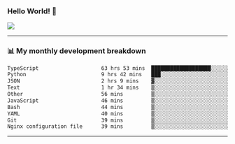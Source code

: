 ### Hello World! 👋

<a>
  <img align="center" src="https://github-readme-stats.vercel.app/api?username=megatunger&count_private=true&include_all_commits=true&bg_color=30,56CCF2,2F80ED&title_color=fff&text_color=fff" />
</a>

------
### 📊 My monthly development breakdown

<!--START_SECTION:waka-->

```txt
TypeScript                    63 hrs 53 mins  ███████████████████░░░░░░   76.54 %
Python                        9 hrs 42 mins   ███░░░░░░░░░░░░░░░░░░░░░░   11.64 %
JSON                          2 hrs 9 mins    ▓░░░░░░░░░░░░░░░░░░░░░░░░   02.58 %
Text                          1 hr 34 mins    ▒░░░░░░░░░░░░░░░░░░░░░░░░   01.89 %
Other                         56 mins         ▒░░░░░░░░░░░░░░░░░░░░░░░░   01.13 %
JavaScript                    46 mins         ▒░░░░░░░░░░░░░░░░░░░░░░░░   00.93 %
Bash                          44 mins         ▒░░░░░░░░░░░░░░░░░░░░░░░░   00.89 %
YAML                          40 mins         ▒░░░░░░░░░░░░░░░░░░░░░░░░   00.81 %
Git                           39 mins         ▒░░░░░░░░░░░░░░░░░░░░░░░░   00.79 %
Nginx configuration file      39 mins         ▒░░░░░░░░░░░░░░░░░░░░░░░░   00.78 %
```

<!--END_SECTION:waka-->

------
